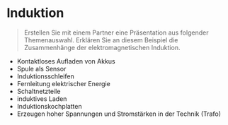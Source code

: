 # Induktion

> Erstellen Sie mit einem Partner eine Präsentation aus folgender Themenauswahl.
> Erklären Sie an diesem Beispiel die Zusammenhänge der elektromagnetischen Induktion.

- Kontaktloses Aufladen von Akkus
- Spule als Sensor
- Induktionsschleifen
- Fernleitung elektrischer Energie
- Schaltnetzteile
- induktives Laden
- Induktionskochplatten
- Erzeugen hoher Spannungen und Stromstärken in der Technik (Trafo)
